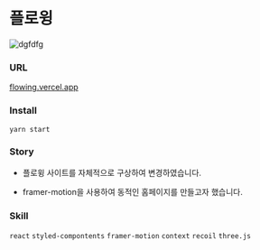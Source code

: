 
# 플로윙
![dgfdfg](https://user-images.githubusercontent.com/91578173/184415435-53a45d35-652d-4183-8903-11c2c510fb84.gif)

### URL
[flowing.vercel.app](https://flowing.vercel.app/)

### Install
    yarn start

### Story
- 플로윙 사이트를 자체적으로 구상하여 변경하였습니다. 

- framer-motion을 사용하여 동적인 홈페이지를 만들고자 했습니다.

### Skill
`react` `styled-compontents` `framer-motion` `context` `recoil` `three.js`